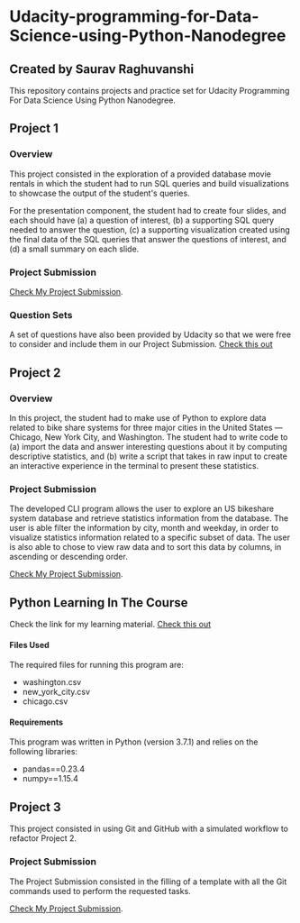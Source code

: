 # Udacity-programming-for-Data-Science-using-Python-Nanodegree

## Created by Saurav Raghuvanshi

This repository contains projects and practice set for Udacity Programming For Data Science Using Python Nanodegree.

## Project 1

### Overview

This project consisted in the exploration of a provided database movie rentals in which the student had to run SQL queries and build visualizations to showcase the output of the student's queries. 

For the presentation component, the student had to create four slides, and each should have (a) a question of interest, (b) a supporting SQL query needed to answer the question, (c) a supporting visualization created using the final data of the SQL queries that answer the questions of interest, and (d) a small summary on each slide.

### Project Submission

[Check My Project Submission](https://stuupesacin-my.sharepoint.com/personal/500068475_stu_upes_ac_in/_layouts/15/onedrive.aspx?id=%2Fpersonal%2F500068475%5Fstu%5Fupes%5Fac%5Fin%2FDocuments%2FUdacity%20programing%20for%20data%20science%20using%20python%2FProject%201%20for%20Submission%2FSaurav%20Raghuvanshi%20SQL%20submission%2Epdf&parent=%2Fpersonal%2F500068475%5Fstu%5Fupes%5Fac%5Fin%2FDocuments%2FUdacity%20programing%20for%20data%20science%20using%20python%2FProject%201%20for%20Submission&originalPath=aHR0cHM6Ly9zdHV1cGVzYWNpbi1teS5zaGFyZXBvaW50LmNvbS86YjovZy9wZXJzb25hbC81MDAwNjg0NzVfc3R1X3VwZXNfYWNfaW4vRWVfY0FidW8xWmRIbklRc0tOZTBlUThCWk5TbkliNm9YZ3JWbDBOYXFYZ3Vmdz9ydGltZT1lSHV3T1BiYjEwZw).
### Question Sets

A set of questions have also been provided by Udacity so that we were free to consider and include them in our Project Submission.
[Check this out](https://github.com/sauravraghuvanshi/Udacity-programming-for-Data-Science-using-Python-Nanodegree/tree/master/Project%201/Project%20Question)

## Project 2

### Overview

In this project, the student had to make use of Python to explore data related to bike share systems for three major cities in the United States — Chicago, New York City, and Washington. The student had to write code to (a) import the data and answer interesting questions about it by computing descriptive statistics, and (b) write a script that takes in raw input to create an interactive experience in the terminal to present these statistics.

### Project Submission

The developed CLI program allows the user to explore an US bikeshare system database and retrieve statistics information from the database. The user is able filter the information by city, month and weekday, in order to visualize statistics information related to a specific subset of data. The user is also able to chose to view raw data and to sort this data by columns, in ascending or descending order.

[Check My Project Submission](https://github.com/sauravraghuvanshi/Udacity-programming-for-Data-Science-using-Python-Nanodegree/tree/master/Project-2).
## Python Learning In The Course

Check the link for my learning material.
[Check this out](https://github.com/sauravraghuvanshi/Udacity-programming-for-Data-Science-using-Python-Nanodegree/tree/master/Python%20practice%20code)

#### Files Used

The required files for running this program are: 

* washington.csv
* new_york_city.csv
* chicago.csv

#### Requirements
This program was written in Python (version 3.7.1) and relies on the following libraries:

* pandas==0.23.4
* numpy==1.15.4

## Project 3

This project consisted in using Git and GitHub with a simulated workflow to refactor Project 2.

### Project Submission

The Project Submission consisted in the filling of a template with all the Git commands used to perform the requested tasks.

[Check My Project Submission](https://stuupesacin-my.sharepoint.com/:b:/g/personal/500068475_stu_upes_ac_in/EeTVL2r4ICBMjdWundLQgVoBVxliXApAvYtXSQ7fzbgd7A?e=Uazmmx).

